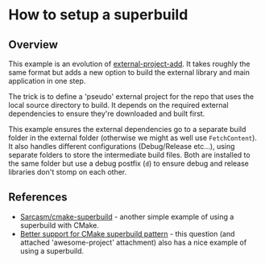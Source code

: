 # How to setup a superbuild

## Overview

This example is an evolution of [external-project-add](/examples/more/external-project-add/README.md). It takes roughly the same format but adds a new option to build the external library and main application in one step.

The trick is to define a 'pseudo' external project for the repo that uses the local source directory to build. It depends on the required external dependencies to ensure they're downloaded and built first.

This example ensures the external dependencies go to a separate build folder in the external folder (otherwise we might as well use `FetchContent`). It also handles different configurations (Debug/Release etc...), using separate folders to store the intermediate build files. Both are installed to the same folder but use a debug postfix (`d`) to ensure debug and release libraries don't stomp on each other.

## References

- [Sarcasm/cmake-superbuild](https://github.com/Sarcasm/cmake-superbuild) - another simple example of using a superbuild with CMake.
- [Better support for CMake superbuild pattern](https://youtrack.jetbrains.com/issue/CPP-11484/Better-support-for-CMake-superbuild-pattern) - this question (and attached 'awesome-project' attachment) also has a nice example of using a superbuild.
